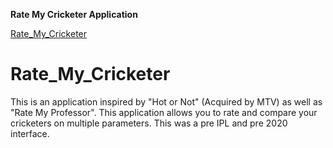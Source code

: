 **Rate My Cricketer Application**

[Rate_My_Cricketer](https://docs.google.com/spreadsheets/d/e/2PACX-1vQQFrLc2maV1_45U1aqDlbX3fRo9hvY6sldbuaa_V5gpwg6HogvAQp1BhAk-_67ur-gQqocPfzIXdD0/pubhtml)

# Rate_My_Cricketer
This is an application inspired by "Hot or Not" (Acquired by MTV) as well as "Rate My Professor". This application allows you to rate and compare your cricketers on multiple parameters. This was a pre IPL and pre 2020 interface. 
